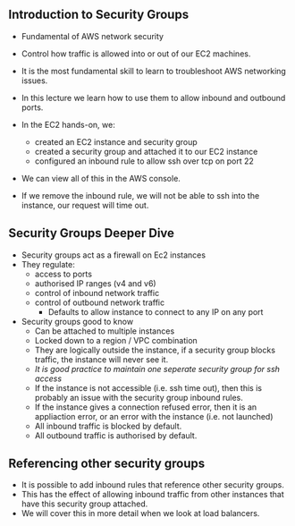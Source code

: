 Introduction to Security Groups
-------------------------------
- Fundamental of AWS network security
- Control how traffic is allowed into or out of our EC2 machines.
- It is the most fundamental skill to learn to troubleshoot
  AWS networking issues.
- In this lecture we learn how to use them to allow inbound
  and outbound ports.

- In the EC2 hands-on, we:
    - created an EC2 instance and security group
    - created a security group and attached it to our EC2 instance
    - configured an inbound rule to allow ssh over tcp on port 22
- We can view all of this in the AWS console.
- If we remove the inbound rule, we will not be able to ssh into
  the instance, our request will time out.

Security Groups Deeper Dive
---------------------------
- Security groups act as a firewall on Ec2 instances
- They regulate:
    - access to ports
    - authorised IP ranges (v4 and v6)
    - control of inbound network traffic
    - control of outbound network traffic
        - Defaults to allow instance to connect to any IP on any port
- Security groups good to know
    - Can be attached to multiple instances
    - Locked down to a region / VPC combination
    - They are logically outside the instance, if a security group
      blocks traffic, the instance will never see it.
    - *It is good practice to maintain one seperate security group
      for ssh access*
    - If the instance is not accessible (i.e. ssh time out), then this
      is probably an issue with the security group inbound rules.
    - If the instance gives a connection refused error, then it is an
      appliaction error, or an error with the instance (i.e. not launched)
    - All inbound traffic is blocked by default.
    - All outbound traffic is authorised by default.

Referencing other security groups
---------------------------------
- It is possible to add inbound rules that reference other security groups.
- This has the effect of allowing inbound traffic from other instances
  that have this security group attached.
- We will cover this in more detail when we look at load balancers.
